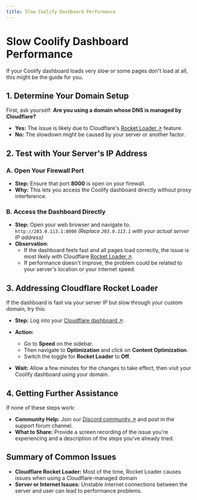 ```yaml
---
title: Slow Coolify Dashboard Performance
---
```



# Slow Coolify Dashboard Performance
If your Coolify dashboard loads very slow or some pages don't load at all, this might be the guide for you.


## 1. Determine Your Domain Setup
First, ask yourself: **Are you using a domain whose DNS is managed by Cloudflare?**
- **Yes:** The issue is likely due to Cloudflare's [Rocket Loader ↗](https://developers.cloudflare.com/speed/optimization/content/rocket-loader/) feature.
- **No:** The slowdown might be caused by your server or another factor.


## 2. Test with Your Server's IP Address

### A. Open Your Firewall Port
- **Step:** Ensure that port **8000** is open on your firewall.
- **Why:** This lets you access the Coolify dashboard directly without proxy interference.

### B. Access the Dashboard Directly
- **Step:** Open your web browser and navigate to:  
  `http://203.0.113.1:8000` *(Replace `203.0.113.1` with your actual server IP address)*
- **Observation:**  
  - If the dashboard feels fast and all pages load correctly, the issue is most likely with Cloudflare [Rocket Loader ↗](https://developers.cloudflare.com/speed/optimization/content/rocket-loader/).  
  - If performance doesn't improve, the problem could be related to your server's location or your internet speed.


## 3. Addressing Cloudflare Rocket Loader
If the dashboard is fast via your server IP but slow through your custom domain, try this:
- **Step:** Log into your [Cloudflare dashboard ↗](https://dash.cloudflare.com/).
 
    <ZoomableImage src="/docs/images/troubleshoot/dashboard/dashboard-slow-performance/rocket-loader.webp" />
- **Action:** 
  - Go to **Speed** on the sidebar.
  - Then navigate to **Optimization** and click on **Content Optimization**.
  - Switch the toggle for **Rocket Loader** to **Off**.
- **Wait:** Allow a few minutes for the changes to take effect, then visit your Coolify dashboard using your domain.


## 4. Getting Further Assistance
If none of these steps work:
- **Community Help:** Join our [Discord community ↗](https://coolify.io/discord) and post in the support forum channel.
- **What to Share:** Provide a screen recording of the issue you're experiencing and a description of the steps you’ve already tried.


## Summary of Common Issues
- **Cloudflare Rocket Loader:** Most of the time, Rocket Loader causes issues when using a Cloudflare-managed domain
- **Server or Internet Issues:** Unstable internet connections between the server and user can lead to performance problems.
